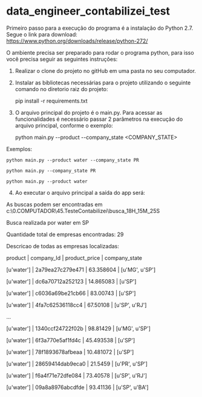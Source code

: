 # data_engineer_contabilizei_test

Primeiro passo para a execução do programa é a instalação do Python 2.7. 
Segue o link para download:
  https://www.python.org/downloads/release/python-272/
  
O ambiente precisa ser preparado para rodar o programa python, para isso você precisa seguir as seguintes instruções:

1) Realizar o clone do projeto no gitHub em uma pasta no seu computador.
2) Instalar as bibliotecas necessárias para o projeto utilizando o seguinte comando no diretorio raiz do projeto:


    pip install -r requirements.txt

3) O arquivo principal do projeto é o main.py. Para acessar as funcionalidades é necessário passar 2 parâmetros na execução do arquivo principal, conforme o exemplo:

    
    python main.py --product <PRODUCT> --company_state <COMPANY_STATE>
 
 Exemplos:
 
    python main.py --product water --company_state PR
    
    python main.py --company_state PR
    
    python main.py --product water
  
4) Ao executar o arquivo principal a saída do app será:

  As buscas podem ser encontradas em  c:\0.COMPUTADOR\45.TesteContabilizei\busca_18H_15M_25S
  
  Busca realizada por water em SP
  
  Quantidade total de empresas encontradas:  29
  
  Descricao de todas as empresas localizadas:
  
  product | company_Id | product_price | company_state
  
  [u'water'] | 2a79ea27c279e471 | 63.358604 | [u'MG', u'SP']
  
  [u'water'] | dc6a70712a252123 | 14.865083 | [u'SP']
  
  [u'water'] | c6036a69be21cb66 | 83.00743 | [u'SP']
  
  [u'water'] | 4fa7c62536118cc4 | 67.50108 | [u'SP', u'RJ']
  
  ...
  
  [u'water'] | 1340ccf24722f02b | 98.81429 | [u'MG', u'SP']
  
  
  [u'water'] | 6f3a770e5af1fd4c | 45.493538 | [u'SP']
  
  [u'water'] | 78f1893678afbeaa | 10.481072 | [u'SP']
  
  [u'water'] | 28659414dab9eca0 | 21.5459 | [u'PR', u'SP']
  
  [u'water'] | f6a4f71e72dfe084 | 73.40578 | [u'SP', u'RJ']
  
  [u'water'] | 09a8a8976abcdfde | 93.41136 | [u'SP', u'BA']
